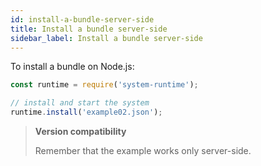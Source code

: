 ```yaml
---
id: install-a-bundle-server-side
title: Install a bundle server-side
sidebar_label: Install a bundle server-side
---
```


To install a bundle on Node.js:

```js
const runtime = require('system-runtime');

// install and start the system
runtime.install('example02.json');
```

>**Version compatibility**
>
>Remember that the example works only server-side.